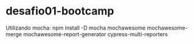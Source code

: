 # desafio01-bootcamp


Utilizando mocha:
npm install -D mocha mochawesome mochawesome-merge mochawesome-report-generator cypress-multi-reporters